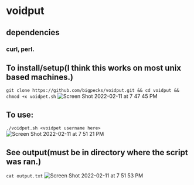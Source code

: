 # voidput
## dependencies
### curl, perl.
## To install/setup(I think this works on most unix based machines.)
`git clone https://github.com/bigpecks/voidput.git && cd voidput && chmod +x voidpet.sh`
![Screen Shot 2022-02-11 at 7 47 45 PM](https://user-images.githubusercontent.com/71241229/153689344-3e6b76c1-2327-4ca3-b594-b58c3b288af7.png)
## To use:
`./voidpet.sh <voidpet username here>`
![Screen Shot 2022-02-11 at 7 51 21 PM](https://user-images.githubusercontent.com/71241229/153689348-06f69d0f-9625-4dfb-aad6-c9ae224d76b8.png)
## See output(must be in directory where the script was ran.)
`cat output.txt`
![Screen Shot 2022-02-11 at 7 51 53 PM](https://user-images.githubusercontent.com/71241229/153689355-62433f69-14f9-467d-a70f-010bab9f285a.png)
